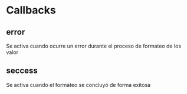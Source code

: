 # Callbacks

## error

Se activa cuando ocurre un error durante el proceso de formateo de los valor

## seccess

Se activa cuando el formateo se concluyó de forma exitosa

